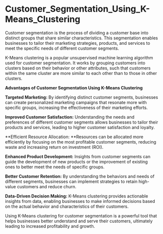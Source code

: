 # Customer_Segmentation_Using_K-Means_Clustering
Customer segmentation is the process of dividing a customer base into distinct groups that share similar characteristics. This segmentation enables businesses to tailor their marketing strategies, products, and services to meet the specific needs of different customer segments.

K-Means clustering is a popular unsupervised machine learning algorithm used for customer segmentation. It works by grouping customers into clusters based on their behavior or other attributes, such that customers within the same cluster are more similar to each other than to those in other clusters.

**Advantages of Customer Segmentation Using K-Means Clustering**

**Targeted Marketing:** By identifying distinct customer segments, businesses can create personalized marketing campaigns that resonate more with specific groups, increasing the effectiveness of their marketing efforts.

**Improved Customer Satisfaction:** Understanding the needs and preferences of different customer segments allows businesses to tailor their products and services, leading to higher customer satisfaction and loyalty.

**Efficient Resource Allocation: **Resources can be allocated more efficiently by focusing on the most profitable customer segments, reducing waste and increasing return on investment (ROI).

**Enhanced Product Development:** Insights from customer segments can guide the development of new products or the improvement of existing ones to better meet the needs of specific groups.

**Better Customer Retention:** By understanding the behaviors and needs of different segments, businesses can implement strategies to retain high-value customers and reduce churn.

**Data-Driven Decision Making:** K-Means clustering provides actionable insights from data, enabling businesses to make informed decisions based on the actual behavior and characteristics of their customers.

Using K-Means clustering for customer segmentation is a powerful tool that helps businesses better understand and serve their customers, ultimately leading to increased profitability and growth.
